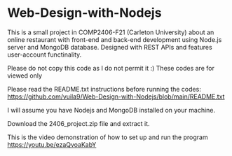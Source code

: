 # Web-Design-with-Nodejs

This is a small project in COMP2406-F21 (Carleton University) about an online restaurant with front-end and back-end development using Node.js server and MongoDB database. Designed with REST APIs and features user-account functinality.

Please do not copy this code as I do not permit it :) These codes are for viewed only

Please read the README.txt instructions before running the codes: https://github.com/vuila9/Web-Design-with-Nodejs/blob/main/README.txt

I will assume you have Nodejs and MongoDB installed on your machine.

Download the 2406_project.zip file and extract it.

This is the video demonstration of how to set up and run the program
https://youtu.be/ezaQvoaKabY
